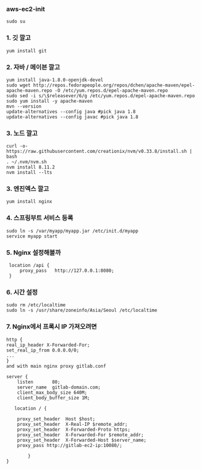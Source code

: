### aws-ec2-init


 
    sudo su
    
### 1. 깃 깔고
    yum install git
    
### 2. 자바 / 메이븐 깔고
    yum install java-1.8.0-openjdk-devel
    sudo wget http://repos.fedorapeople.org/repos/dchen/apache-maven/epel-apache-maven.repo -O /etc/yum.repos.d/epel-apache-maven.repo
    sudo sed -i s/\$releasever/6/g /etc/yum.repos.d/epel-apache-maven.repo
    sudo yum install -y apache-maven
    mvn --version
    update-alternatives --config java #pick java 1.8
    update-alternatives --config javac #pick java 1.8
    
### 3. 노드 깔고
    curl -o- https://raw.githubusercontent.com/creationix/nvm/v0.33.8/install.sh | bash
    . ~/.nvm/nvm.sh
    nvm install 8.11.2
    nvm install --lts
      
### 3. 엔진엑스 깔고
    yum install nginx

### 4. 스프링부트 서비스 등록
    sudo ln -s /var/myapp/myapp.jar /etc/init.d/myapp
    service myapp start

### 5. Nginx 설정해볼까
     location /api {
         proxy_pass   http://127.0.0.1:8080;
     }

### 6. 시간 설정
    sudo rm /etc/localtime
    sudo ln -s /usr/share/zoneinfo/Asia/Seoul /etc/localtime

### 7. Nginx에서 프록시 IP 가져오려면

    http {
    real_ip_header X-Forwarded-For;
    set_real_ip_from 0.0.0.0/0;
    ...
    }
    and with main nginx proxy gitlab.conf

    server {
        listen       80;
        server_name  gitlab-domain.com;
        client_max_body_size 640M;
        client_body_buffer_size 1M;

       location / {

        proxy_set_header  Host $host;
        proxy_set_header  X-Real-IP $remote_addr;
        proxy_set_header  X-Forwarded-Proto https;
        proxy_set_header  X-Forwarded-For $remote_addr;
        proxy_set_header  X-Forwarded-Host $server_name;
        proxy_pass http://gitlab-ec2-ip:10080/;

            }
    }

